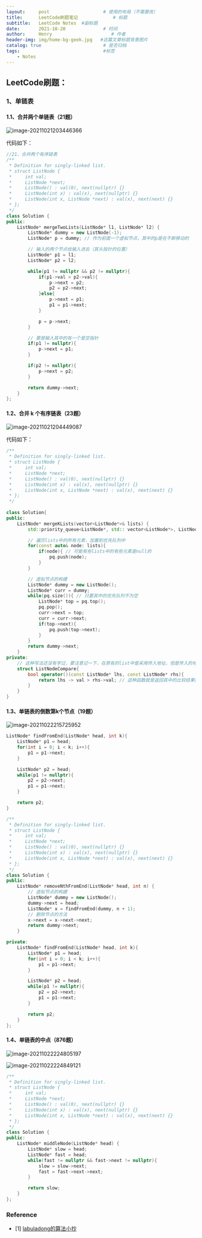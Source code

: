 ```yaml
---
layout:     post                    # 使用的布局（不需要改）
title:      LeetCode刷题笔记             # 标题 
subtitle:   LeetCode Notes  #副标题
date:       2021-10-20              # 时间
author:     Henry                      # 作者
header-img: img/home-bg-geek.jpg   #这篇文章标题背景图片
catalog: true                       # 是否归档
tags:                               #标签
    - Notes
---
```


## LeetCode刷题：

### 1、单链表

#### 1.1、合并两个单链表（21题）

![image-20211021203446366](https://tva1.sinaimg.cn/large/008i3skNgy1gvohfhsq0cj61ab0u0jvn02.jpg)

代码如下：

```c++
//21、合并两个有序链表
/**
 * Definition for singly-linked list.
 * struct ListNode {
 *     int val;
 *     ListNode *next;
 *     ListNode() : val(0), next(nullptr) {}
 *     ListNode(int x) : val(x), next(nullptr) {}
 *     ListNode(int x, ListNode *next) : val(x), next(next) {}
 * };
 */
class Solution {
public:
    ListNode* mergeTwoLists(ListNode* l1, ListNode* l2) {
        ListNode* dummy = new ListNode(-1);
        ListNode* p = dummy; // 作为前面一个虚拟节点，其中的p是在不断移动的

        // 输入的两个节点给输入进去（其头指针的位置）
        ListNode* p1 = l1;
        ListNode* p2 = l2;

        while(p1 != nullptr && p2 != nullptr){
            if(p1->val > p2->val){
                p->next = p2;
                p2 = p2->next;
            }else{
                p->next = p1;
                p1 = p1->next;
            }

            p = p->next;
        }

        // 要是输入其中的有一个是空指针
        if(p1 != nullptr){
            p->next = p1;
        }

        if(p2 != nullptr){
            p->next = p2;
        }

        return dummy->next;
    }
};
```

#### 1.2、合并 k 个有序链表（23题）

![image-20211021204449087](https://tva1.sinaimg.cn/large/008i3skNgy1gvohflzsjsj616f0u0n0o02.jpg)

代码如下：

```c++
/**
 * Definition for singly-linked list.
 * struct ListNode {
 *     int val;
 *     ListNode *next;
 *     ListNode() : val(0), next(nullptr) {}
 *     ListNode(int x) : val(x), next(nullptr) {}
 *     ListNode(int x, ListNode *next) : val(x), next(next) {}
 * };
 */
 
class Solution{
public:
    ListNode* mergeKLists(vector<ListNode*>& lists) {
        std::priority_queue<ListNode*, std:: vector<ListNode*>, ListNodeCompare> pq;

        // 遍历lists中的所有元素，加塞到优先队列中
        for(const auto& node: lists){
            if(node){ // 可能有些lists中的有些元素是null的
                pq.push(node);
            }
        }

        // 虚拟节点的构建
        ListNode* dummy = new ListNode();
        ListNode* curr = dummy;
        while(pq.size()){ // 只要其中的优先队列不为空
            ListNode* top = pq.top();
            pq.pop();
            curr->next = top;
            curr = curr->next;
            if(top->next){
                pq.push(top->next);
            }
        }
        return dummy->next;
    }
private:
    // 这种写法还没有学过，要注意记一下，在原有的list中是采用传入地址，但是传入的地址并不能比较大小，只能是将地址翻译为实际的数的大小并做比较
    struct ListNodeCompare{
        bool operator()(const ListNode* lhs, const ListNode* rhs){
            return lhs -> val > rhs->val; // 这种函数就是返回其中的比较结果而已
        }
    }
}
```

#### 1.3、单链表的倒数第k个节点（19题）

![image-20211022215725952](https://tva1.sinaimg.cn/large/008i3skNgy1gvohfporzcj613h0u0tc202.jpg)

```c++
ListNode* findFromEnd(ListNode* head, int k){
    ListNode* p1 = head;
    for(int i = 0; i < k; i++){
        p1 = p1->next;
    }

    ListNode* p2 = head;
    while(p1 != nullptr){
        p2 = p2->next;
        p1 = p1->next;
    }

    return p2;
}
```

```c++
/**
 * Definition for singly-linked list.
 * struct ListNode {
 *     int val;
 *     ListNode *next;
 *     ListNode() : val(0), next(nullptr) {}
 *     ListNode(int x) : val(x), next(nullptr) {}
 *     ListNode(int x, ListNode *next) : val(x), next(next) {}
 * };
 */
class Solution {
public:
    ListNode* removeNthFromEnd(ListNode* head, int n) {
        // 虚拟节点的构建
        ListNode* dummy = new ListNode();
        dummy->next = head;
        ListNode* x = findFromEnd(dummy, n + 1);
        // 删除节点的方法
        x->next = x->next->next;
        return dummy->next;
    }

private:
    ListNode* findFromEnd(ListNode* head, int k){
        ListNode* p1 = head;
        for(int i = 0; i < k; i++){
            p1 = p1->next;
        }

        ListNode* p2 = head;
        while(p1 != nullptr){
            p2 = p2->next;
            p1 = p1->next;
        }

        return p2;
    }
};
```

#### 1.4、单链表的中点（876题）

![image-20211022224805197](https://tva1.sinaimg.cn/large/008i3skNgy1gvohfvdgl0j60zs0u0mzh02.jpg)

![image-20211022224849121](https://tva1.sinaimg.cn/large/008i3skNgy1gvohfz0dtwj619t0u0tbf02.jpg)

```c++
/**
 * Definition for singly-linked list.
 * struct ListNode {
 *     int val;
 *     ListNode *next;
 *     ListNode() : val(0), next(nullptr) {}
 *     ListNode(int x) : val(x), next(nullptr) {}
 *     ListNode(int x, ListNode *next) : val(x), next(next) {}
 * };
 */
class Solution {
public:
    ListNode* middleNode(ListNode* head) {
        ListNode* slow = head;
        ListNode* fast = head;
        while(fast != nullptr && fast->next != nullptr){
            slow = slow->next;
            fast = fast->next->next;
        }

        return slow;
    }
};
```


### Reference

- [1] [labuladong的算法小抄](https://labuladong.gitee.io/algo)
